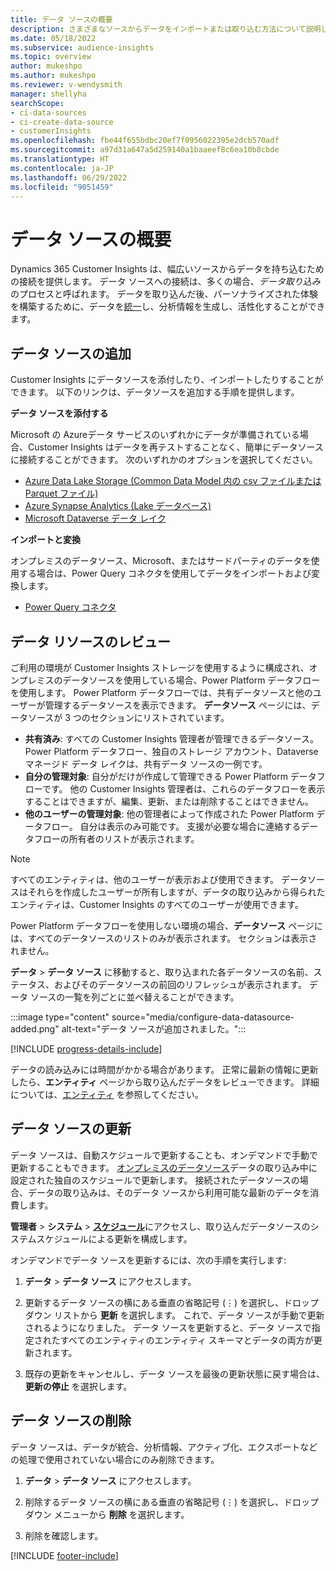 ```yaml
---
title: データ ソースの概要
description: さまざまなソースからデータをインポートまたは取り込む方法について説明します。
ms.date: 05/18/2022
ms.subservice: audience-insights
ms.topic: overview
author: mukeshpo
ms.author: mukeshpo
ms.reviewer: v-wendysmith
manager: shellyha
searchScope:
- ci-data-sources
- ci-create-data-source
- customerInsights
ms.openlocfilehash: fbe44f655bdbc20ef7f0956022395e2dcb570adf
ms.sourcegitcommit: a97d31a647a5d259140a1baaeef8c6ea10b8cbde
ms.translationtype: HT
ms.contentlocale: ja-JP
ms.lasthandoff: 06/29/2022
ms.locfileid: "9051459"
---
```

# <a name="data-sources-overview"></a>データ ソースの概要

Dynamics 365 Customer Insights は、幅広いソースからデータを持ち込むための接続を提供します。 データ ソースへの接続は、多くの場合、*データ取り込み* のプロセスと呼ばれます。 データを取り込んだ後、パーソナライズされた体験を構築するために、データを[統一](data-unification.md)し、分析情報を生成し、活性化することができます。

## <a name="add-data-sources"></a>データ ソースの追加

Customer Insights にデータソースを添付したり、インポートしたりすることができます。 以下のリンクは、データソースを追加する手順を提供します。

**データ ソースを添付する**

Microsoft の Azureデータ サービスのいずれかにデータが準備されている場合、Customer Insights はデータを再テストすることなく、簡単にデータソースに接続することができます。 次のいずれかのオプションを選択してください。
- [Azure Data Lake Storage (Common Data Model 内の csv ファイルまたは Parquet ファイル)](connect-common-data-model.md)
- [Azure Synapse Analytics (Lake データベース)](connect-synapse.md)
- [Microsoft Dataverse データ レイク](connect-dataverse-managed-lake.md)

**インポートと変換**

オンプレミスのデータソース、Microsoft、またはサードパーティのデータを使用する場合は、Power Query コネクタを使用してデータをインポートおよび変換します。
- [Power Query コネクタ](connect-power-query.md)

## <a name="review-data-sources"></a>データ リソースのレビュー

ご利用の環境が Customer Insights ストレージを使用するように構成され、オンプレミスのデータソースを使用している場合、Power Platform データフローを使用します。 Power Platform データフローでは、共有データソースと他のユーザーが管理するデータソースを表示できます。 **データソース** ページには、データソースが 3 つのセクションにリストされています。
- **共有済み**: すべての Customer Insights 管理者が管理できるデータソース。 Power Platform データフロー、独自のストレージ アカウント、Dataverse マネージド データ レイクは、共有データ ソースの一例です。
- **自分の管理対象**: 自分がだけが作成して管理できる Power Platform データフローです。 他の Customer Insights 管理者は、これらのデータフローを表示することはできますが、編集、更新、または削除することはできません。
- **他のユーザーの管理対象**: 他の管理者によって作成された Power Platform データフロー。 自分は表示のみ可能です。 支援が必要な場合に連絡するデータフローの所有者のリストが表示されます。
> [!NOTE]
> すべてのエンティティは、他のユーザーが表示および使用できます。 データソースはそれらを作成したユーザーが所有しますが、データの取り込みから得られたエンティティは、Customer Insights のすべてのユーザーが使用できます。

Power Platform データフローを使用しない環境の場合、**データソース** ページには、すべてのデータソースのリストのみが表示されます。 セクションは表示されません。

**データ** > **データ ソース** に移動すると、取り込まれた各データソースの名前、ステータス、およびそのデータソースの前回のリフレッシュが表示されます。 データ ソースの一覧を列ごとに並べ替えることができます。

:::image type="content" source="media/configure-data-datasource-added.png" alt-text="データ ソースが追加されました。":::

[!INCLUDE [progress-details-include](includes/progress-details-pane.md)]

データの読み込みには時間がかかる場合があります。 正常に最新の情報に更新したら、**エンティティ** ページから取り込んだデータをレビューできます。 詳細については、[エンティティ](entities.md) を参照してください。

## <a name="refresh-data-sources"></a>データ ソースの更新

データ ソースは、自動スケジュールで更新することも、オンデマンドで手動で更新することもできます。 [オンプレミスのデータソース](connect-power-query.md#add-data-from-on-premises-data-sources)データの取り込み中に設定された独自のスケジュールで更新します。 接続されたデータソースの場合、データの取り込みは、そのデータ ソースから利用可能な最新のデータを消費します。

**管理者** > **システム** > [**スケジュール**](system.md#schedule-tab)にアクセスし、取り込んだデータソースのシステムスケジュールによる更新を構成します。

オンデマンドでデータ ソースを更新するには、次の手順を実行します:

1. **データ** > **データ ソース** にアクセスします。

1. 更新するデータ ソースの横にある垂直の省略記号 (&vellip;) を選択し、ドロップダウン リストから **更新** を選択します。 これで、データ ソースが手動で更新されるようになりました。 データ ソースを更新すると、データ ソースで指定されたすべてのエンティティのエンティティ スキーマとデータの両方が更新されます。

1. 既存の更新をキャンセルし、データ ソースを最後の更新状態に戻す場合は、**更新の停止** を選択します。

## <a name="delete-a-data-source"></a>データ ソースの削除

データ ソースは、データが統合、分析情報、アクティブ化、エクスポートなどの処理で使用されていない場合にのみ削除できます。

1. **データ** > **データ ソース** にアクセスします。

2. 削除するデータ ソースの横にある垂直の省略記号 (&vellip;) を選択し、ドロップダウン メニューから **削除** を選択します。

3. 削除を確認します。


[!INCLUDE [footer-include](includes/footer-banner.md)]
